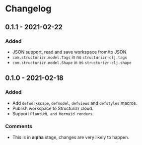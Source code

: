 # Changelog

## 0.1.1 - 2021-02-22
### Added
- JSON support, read and save workspace from/to JSON.
- `com.structurizr.model.Tags` in ns `structurizr-clj.tags`
- `com.structurizr.model.Shape` in ns `structurizr-clj.shape`

## 0.1.0 - 2021-02-18
### Added
- Add `defworkscape`, `defmodel`, `defviews` and `defstyles` macros.
- Publish workspace to Structurizr cloud.
- Support `PlantUML and Mermaid renders`.

### Comments
- This is in **alpha** stage, changes are very likely to happen.
